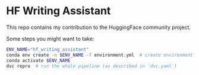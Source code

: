 # HF Writing Assistant

This repo contains my contribution to the HuggingFace community project.

Some steps you might want to take:

```bash
ENV_NAME="hf_writing_assistant"
conda env create -n $ENV_NAME -f environment.yml  # create environment
conda activate $ENV_NAME
dvc repro  # run the whole pipeline (as described in `dvc.yaml`)
```

